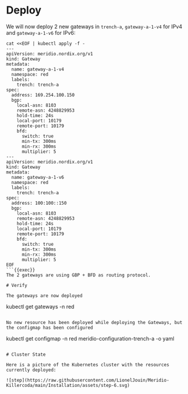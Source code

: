 # Deploy

We will now deploy 2 new gateways in `trench-a`, `gateway-a-1-v4` for IPv4 and `gateway-a-1-v6` for IPv6:
```
cat <<EOF | kubectl apply -f -
---
apiVersion: meridio.nordix.org/v1
kind: Gateway
metadata:
  name: gateway-a-1-v4
  namespace: red
  labels:
    trench: trench-a
spec:
  address: 169.254.100.150
  bgp:
    local-asn: 8103
    remote-asn: 4248829953
    hold-time: 24s
    local-port: 10179
    remote-port: 10179
    bfd:
      switch: true
      min-tx: 300ms
      min-rx: 300ms
      multiplier: 5
---
apiVersion: meridio.nordix.org/v1
kind: Gateway
metadata:
  name: gateway-a-1-v6
  namespace: red
  labels:
    trench: trench-a
spec:
  address: 100:100::150
  bgp:
    local-asn: 8103
    remote-asn: 4248829953
    hold-time: 24s
    local-port: 10179
    remote-port: 10179
    bfd:
      switch: true
      min-tx: 300ms
      min-rx: 300ms
      multiplier: 5
EOF
```{{exec}}
The 2 gateways are using GBP + BFD as routing protocol.

# Verify

The gateways are now deployed
```
kubectl get gateways -n red
```{{exec}}

No new resource has been deployed while deploying the Gateways, but the configmap has been configured
```
kubectl get configmap -n red meridio-configuration-trench-a -o yaml
```{{exec}}

# Cluster State

Here is a picture of the Kubernetes cluster with the resources currently deployed:

![step](https://raw.githubusercontent.com/LionelJouin/Meridio-Killercoda/main/Installation/assets/step-6.svg)
